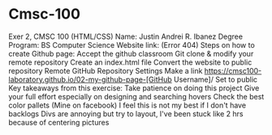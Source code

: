 # Cmsc-100
Exer 2, CMSC 100 (HTML/CSS)
Name: Justin Andrei R. Ibanez
Degree Program: BS Computer Science
Website link: (Error 404)
Steps on how to create Github page:
Accept the github classroom
Git clone & modify your remote repository
Create an index.html file
Convert the website to public repository
Remote GitHub Repository Settings
Make a link https://cmsc100-laboratory.github.io/02-my-github-page-[GitHub Username]/
Set to public
Key takeaways from this exercise:
Take patience on doing this project
Give your full effort especially on designing and
searching hovers
Check the best color pallets (Mine on facebook)
I feel this is not my best if I don't have backlogs
Divs are annoying but try to layout, I've been stuck like 2 hrs 
because of centering pictures

